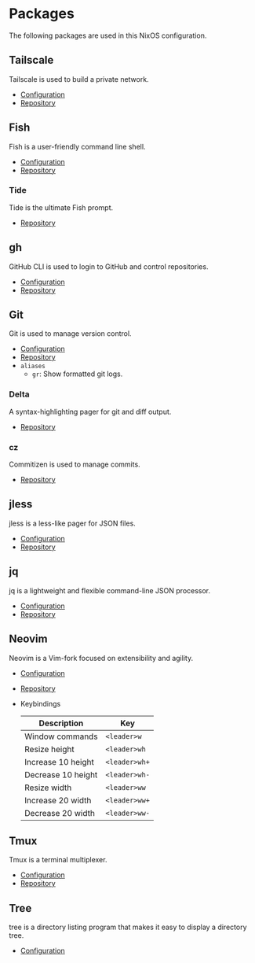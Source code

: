 # Packages

The following packages are used in this NixOS configuration.

## Tailscale

Tailscale is used to build a private network.

- [Configuration](./nixos/tailscale.nix)
- [Repository](https://github.com/tailscale/tailscale)

## Fish

Fish is a user-friendly command line shell.

- [Configuration](./home-manager/fish.nix)
- [Repository](https://github.com/fish-shell/fish-shell)

### Tide

Tide is the ultimate Fish prompt.

- [Repository](https://github.com/IlanCosman/tide)

## gh

GitHub CLI is used to login to GitHub and control repositories.

- [Configuration](./home-manager/gh.nix)
- [Repository](https://github.com/cli/cli)

## Git

Git is used to manage version control.

- [Configuration](./home-manager/git.nix)
- [Repository](https://github.com/git/git)
- `aliases`
    - `gr`: Show formatted git logs.

### Delta

A syntax-highlighting pager for git and diff output.

- [Repository](https://github.com/dandavison/delta)

### cz

Commitizen is used to manage commits.

- [Repository](https://github.com/commitizen-tools/commitizen)

## jless

jless is a less-like pager for JSON files.

- [Configuration](./home-manager/jless.nix)
- [Repository](https://github.com/PaulJuliusMartinez/jless)

## jq

jq is a lightweight and flexible command-line JSON processor.

- [Configuration](./home-manager/jq.nix)
- [Repository](https://github.com/stedolan/jq)

## Neovim

Neovim is a Vim-fork focused on extensibility and agility.

- [Configuration](./home-manager/neovim/default.nix)
- [Repository](https://github.com/neovim/neovim)
- Keybindings

    | Description        | Key           |
    | ---                | ---           |
    | Window commands    | `<leader>w`   |
    | Resize height      | `<leader>wh`  |
    | Increase 10 height | `<leader>wh+` |
    | Decrease 10 height | `<leader>wh-` |
    | Resize width       | `<leader>ww`  |
    | Increase 20 width  | `<leader>ww+` |
    | Decrease 20 width  | `<leader>ww-` |

## Tmux

Tmux is a terminal multiplexer.

- [Configuration](./home-manager/tmux.nix)
- [Repository](https://github.com/tmux/tmux)

## Tree

tree is a directory listing program that makes it easy to display a directory tree.

- [Configuration](./home-manager/tree.nix)
